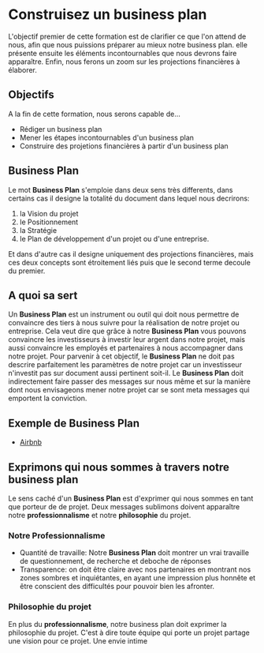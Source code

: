 # Construisez un business plan
L'objectif premier de cette formation est de clarifier ce que l'on attend de nous, afin que nous puissions préparer au mieux notre business plan. elle présente ensuite les éléments incontournables que nous devrons faire apparaître. Enfin, nous ferons un zoom sur les projections financières à élaborer.

## Objectifs
A la fin de cette formation, nous serons capable de...
* Rédiger un business plan
* Mener les étapes incontournables d'un business plan
* Construire des projetions financières à partir d'un business plan

## Business Plan
Le mot **Business Plan** s'emploie dans deux sens très differents, dans certains cas il designe la totalité du document dans lequel nous decrirons:
1. la Vision du projet
2. le Positionnement
3. la Stratégie
4. le Plan de développement d'un projet ou d'une entreprise. 
   
Et dans d'autre cas il designe uniquement des projections financières, mais ces deux concepts sont étroitement liés puis que le second terme decoule du premier.

## A quoi sa sert
Un **Business Plan** est un instrument ou outil qui doit nous permettre de convaincre des tiers à nous suivre pour la réalisation de notre projet ou entreprise.
Cela veut dire que grâce à notre **Business Plan** vous pouvons convaincre les investisseurs à investir leur argent dans notre projet, mais aussi convaincre les employés et partenaires à nous accompagner  dans notre projet. Pour parvenir à cet objectif, le **Business Plan** ne doit pas descrire parfaitement les paramètres de notre projet car un investisseur n'investit pas sur document aussi pertinent soit-il. Le **Business Plan** doit indirectement faire passer des messages sur nous même et sur la manière dont nous envisageons mener notre projet car se sont meta messages qui emportent la conviction.


## Exemple de Business Plan
* [Airbnb](https://github.com/camara94/document-technique/blob/main/exemples-business-plan/airbnb-original-deck-2008.pdf)

## Exprimons qui nous sommes à travers notre business plan
Le sens caché d'un **Business Plan** est d'exprimer qui nous sommes en tant que porteur de de projet. Deux messages sublimons doivent apparaître notre **professionnalisme** et notre **philosophie** du projet.
### Notre Professionnalisme
* Quantité de travaille:
Notre **Business Plan** doit montrer un vrai travaille de questionnement, de recherche et deboche de réponses
* Transparence: on doit être claire avec nos partenaires en montrant nos zones sombres et inquiétantes, en ayant une impression plus honnête et être conscient des difficultés pour pouvoir bien les afronter.
### Philosophie du projet
En plus du **professionnalisme**, notre business plan doit exprimer la philosophie du projet. C'est à dire toute équipe qui porte un projet partage une vision pour ce projet. Une envie intime